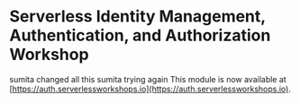 # Serverless Identity Management, Authentication, and Authorization Workshop
sumita changed all this
sumita trying again
This module is now available at
[https://auth.serverlessworkshops.io](https://auth.serverlessworkshops.io).
